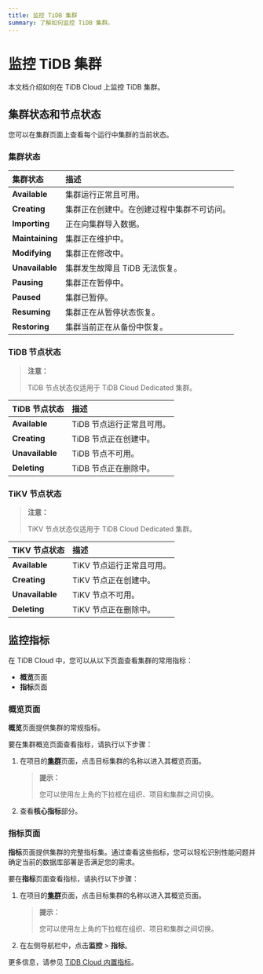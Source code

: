 ```yaml
---
title: 监控 TiDB 集群
summary: 了解如何监控 TiDB 集群。
---
```


# 监控 TiDB 集群

本文档介绍如何在 TiDB Cloud 上监控 TiDB 集群。

## 集群状态和节点状态

您可以在集群页面上查看每个运行中集群的当前状态。

### 集群状态

| 集群状态 | 描述 |
|:--|:--|
| **Available** | 集群运行正常且可用。 |
| **Creating** | 集群正在创建中。在创建过程中集群不可访问。 |
| **Importing** | 正在向集群导入数据。 |
| **Maintaining** | 集群正在维护中。 |
| **Modifying** | 集群正在修改中。 |
| **Unavailable** | 集群发生故障且 TiDB 无法恢复。 |
| **Pausing** | 集群正在暂停中。 |
| **Paused** | 集群已暂停。 |
| **Resuming** | 集群正在从暂停状态恢复。 |
| **Restoring** | 集群当前正在从备份中恢复。 |

### TiDB 节点状态

> **注意：**
>
> TiDB 节点状态仅适用于 TiDB Cloud Dedicated 集群。

| TiDB 节点状态 | 描述 |
|:--|:--|
| **Available** | TiDB 节点运行正常且可用。 |
| **Creating** | TiDB 节点正在创建中。 |
| **Unavailable** | TiDB 节点不可用。 |
| **Deleting** | TiDB 节点正在删除中。 |

### TiKV 节点状态

> **注意：**
>
> TiKV 节点状态仅适用于 TiDB Cloud Dedicated 集群。

| TiKV 节点状态 | 描述 |
|:--|:--|
| **Available** | TiKV 节点运行正常且可用。 |
| **Creating** | TiKV 节点正在创建中。 |
| **Unavailable** | TiKV 节点不可用。 |
| **Deleting** | TiKV 节点正在删除中。 |

## 监控指标

在 TiDB Cloud 中，您可以从以下页面查看集群的常用指标：

- **概览**页面
- **指标**页面

### 概览页面

**概览**页面提供集群的常规指标。

要在集群概览页面查看指标，请执行以下步骤：

1. 在项目的[**集群**](https://tidbcloud.com/project/clusters)页面，点击目标集群的名称以进入其概览页面。

    > **提示：**
    >
    > 您可以使用左上角的下拉框在组织、项目和集群之间切换。

2. 查看**核心指标**部分。

### 指标页面

**指标**页面提供集群的完整指标集。通过查看这些指标，您可以轻松识别性能问题并确定当前的数据库部署是否满足您的需求。

要在**指标**页面查看指标，请执行以下步骤：

1. 在项目的[**集群**](https://tidbcloud.com/project/clusters)页面，点击目标集群的名称以进入其概览页面。

    > **提示：**
    >
    > 您可以使用左上角的下拉框在组织、项目和集群之间切换。

2. 在左侧导航栏中，点击**监控** > **指标**。

更多信息，请参见 [TiDB Cloud 内置指标](/tidb-cloud/built-in-monitoring.md)。
